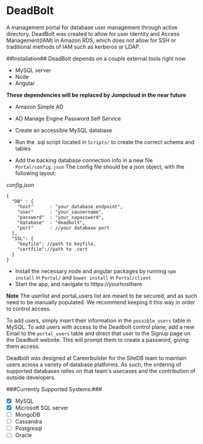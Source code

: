 # DeadBolt
A management portal for database user management through active directory.
DeadBolt was created to allow for user Identity and Access Management(IAM) in Amazon RDS, which does not allow for SSH or traditional methods of IAM such as kerberos or LDAP.

##Installation##
DeadBolt depends on a couple external tools right now

* MySQL server
* Node
* Angular

__These dependencies will be replaced by Jumpcloud in the near future__
* Amazon Simple AD
* AD Manage Engine Password Self Service

* Create an accessible MySQL database
* Run the .sql script located in `Scripts/` to create the correct schema and tables
* Add the backing database connection info in a new file `Portal/config.json`
The config file should be a json object, with the following layout:

_config.json_
```  
{
  "DB" : {
    "host"      : "your_database_endpoint",
    "user"      : "your_sausername",
    "password"  : "your_sapassword",
    "database"  : "deadbolt",
    "port"      : //your database port
  },
  "SSL": {
    "keyfile": //path to keyfile,
    "certfile"://path to .cert
  }
}
```
* Install the necessary node and angular packages by running `npm install` in `Portal/` and `bower install` in `Portal/client`
* Start the app, and navigate to https://yourhosthere


__Note__ The userlist and portal_users list are meant to be secured, and as such need to be manually populated. We recommend keeping it this way in order to control access.

To add users, simply insert their information in the `possible_users` table in MySQL. To add users with access to the Deadbolt control plane, add a new Email to the `portal_users` table and direct that user to the Signup page on the Deadbolt website. This will prompt them to create a password, giving them access.

Deadbolt was designed at Careerbuilder for the SiteDB team to maintain users across a variety of database platforms. As such, the ordering of supported databases relies on that team's usecases and the contribution of outside developers.

###Currently Supported Systems:###
- [x] MySQL
- [x] Microsoft SQL server
- [ ] MongoDB
- [ ] Cassandra
- [ ] Postgresql
- [ ] Oracle
